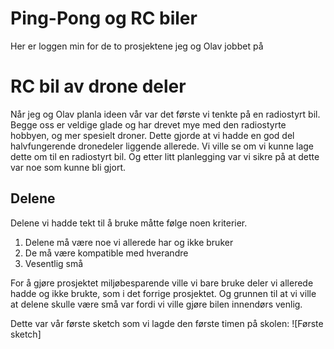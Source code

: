 # Ping-Pong og RC biler

Her er loggen min for de to prosjektene jeg og Olav jobbet på

# RC bil av drone deler

Når jeg og Olav planla ideen vår var det første vi tenkte på en radiostyrt bil. Begge oss er veldige glade og har drevet mye med den radiostyrte hobbyen, og mer spesielt droner. Dette gjorde at vi hadde en god del halvfungerende dronedeler liggende allerede. Vi ville se om vi kunne lage dette om til en radiostyrt bil. Og etter litt planlegging var vi sikre på at dette var noe som kunne bli gjort.

## Delene
Delene vi hadde tekt til å bruke måtte følge noen kriterier.

1. Delene må være noe vi allerede har og ikke bruker
2. De må være kompatible med hverandre
3. Vesentlig små

For å gjøre prosjektet miljøbesparende ville vi bare bruke deler vi allerede hadde og ikke brukte, som i det forrige prosjektet. Og grunnen til at vi ville at delene skulle være små var fordi vi ville gjøre bilen innendørs venlig.

Dette var vår første sketch som vi lagde den første timen på skolen:
![Første sketch]
